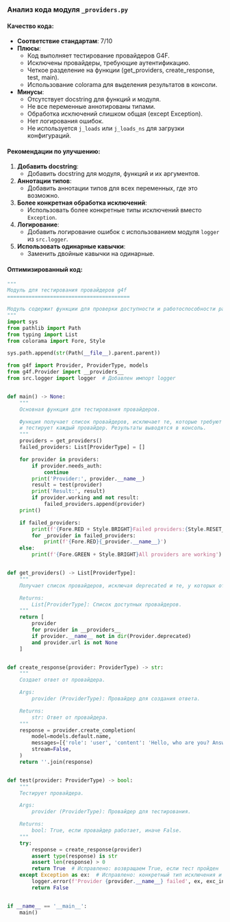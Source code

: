 ### **Анализ кода модуля `_providers.py`**

#### **Качество кода**:
- **Соответствие стандартам**: 7/10
- **Плюсы**:
  - Код выполняет тестирование провайдеров G4F.
  - Исключены провайдеры, требующие аутентификацию.
  - Четкое разделение на функции (get_providers, create_response, test, main).
  - Использование colorama для выделения результатов в консоли.
- **Минусы**:
  - Отсутствует docstring для функций и модуля.
  - Не все переменные аннотированы типами.
  - Обработка исключений слишком общая (except Exception).
  - Нет логирования ошибок.
  - Не используется `j_loads` или `j_loads_ns` для загрузки конфигураций.

#### **Рекомендации по улучшению**:
1. **Добавить docstring**:
   - Добавить docstring для модуля, функций и их аргументов.
2. **Аннотации типов**:
   - Добавить аннотации типов для всех переменных, где это возможно.
3. **Более конкретная обработка исключений**:
   - Использовать более конкретные типы исключений вместо `Exception`.
4. **Логирование**:
   - Добавить логирование ошибок с использованием модуля `logger` из `src.logger`.
5. **Использовать одинарные кавычки**:
   - Заменить двойные кавычки на одинарные.

#### **Оптимизированный код**:

```python
"""
Модуль для тестирования провайдеров g4f
========================================

Модуль содержит функции для проверки доступности и работоспособности различных провайдеров g4f.
"""
import sys
from pathlib import Path
from typing import List
from colorama import Fore, Style

sys.path.append(str(Path(__file__).parent.parent))

from g4f import Provider, ProviderType, models
from g4f.Provider import __providers__
from src.logger import logger  # Добавлен импорт logger


def main() -> None:
    """
    Основная функция для тестирования провайдеров.

    Функция получает список провайдеров, исключает те, которые требуют аутентификацию,
    и тестирует каждый провайдер. Результаты выводятся в консоль.
    """
    providers = get_providers()
    failed_providers: List[ProviderType] = []

    for provider in providers:
        if provider.needs_auth:
            continue
        print('Provider:', provider.__name__)
        result = test(provider)
        print('Result:', result)
        if provider.working and not result:
            failed_providers.append(provider)
    print()

    if failed_providers:
        print(f'{Fore.RED + Style.BRIGHT}Failed providers:{Style.RESET_ALL}')
        for _provider in failed_providers:
            print(f'{Fore.RED}{_provider.__name__}')
    else:
        print(f'{Fore.GREEN + Style.BRIGHT}All providers are working')


def get_providers() -> List[ProviderType]:
    """
    Получает список провайдеров, исключая deprecated и те, у которых отсутствует URL.

    Returns:
        List[ProviderType]: Список доступных провайдеров.
    """
    return [
        provider
        for provider in __providers__
        if provider.__name__ not in dir(Provider.deprecated)
        and provider.url is not None
    ]


def create_response(provider: ProviderType) -> str:
    """
    Создает ответ от провайдера.

    Args:
        provider (ProviderType): Провайдер для создания ответа.

    Returns:
        str: Ответ от провайдера.
    """
    response = provider.create_completion(
        model=models.default.name,
        messages=[{'role': 'user', 'content': 'Hello, who are you? Answer in detail much as possible.'}],
        stream=False,
    )
    return ''.join(response)


def test(provider: ProviderType) -> bool:
    """
    Тестирует провайдера.

    Args:
        provider (ProviderType): Провайдер для тестирования.

    Returns:
        bool: True, если провайдер работает, иначе False.
    """
    try:
        response = create_response(provider)
        assert type(response) is str
        assert len(response) > 0
        return True  # Исправлено: возвращаем True, если тест пройден
    except Exception as ex:  # Исправлено: конкретный тип исключения и переменная ex
        logger.error(f'Provider {provider.__name__} failed', ex, exc_info=True)  # Добавлено логирование
        return False


if __name__ == '__main__':
    main()